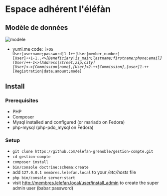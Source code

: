 Espace adhérent l'éléfàn
========================
## Modèle de données

![modele](https://yuml.me/6590c986.svg)

* yuml.me code:
<code>[FOS User|username;password]1-1++[User|member_number]
      [User]++1-1..*<>[Beneficiary|is_main;lastname;firstname;phone;email]
      [User]++-1<>[Address|street;zip;city]
      [User]<*-*>[Commission|name],[User]<2-++[Commission],[user]1-*++[Registration|date;amount;mode]</code>

## Install

### Prerequisites

* PHP
* Composer
* Mysql installed and configured (or mariadb on Fedora)
* php-mysql (php-pdo_mysql on Fedora)

### Setup

* ``git clone https://github.com/elefan-grenoble/gestion-compte.git``
* ``cd gestion-compte``
* ``composer install``
* ``bin/console doctrine:schema:create``
* add ``127.0.0.1 membres.lelefan.local`` to your _/etc/hosts_ file
* ``php bin/console server:start``
* visit http://membres.lelefan.local/user/install_admin to create the super admin user (babar:password)
